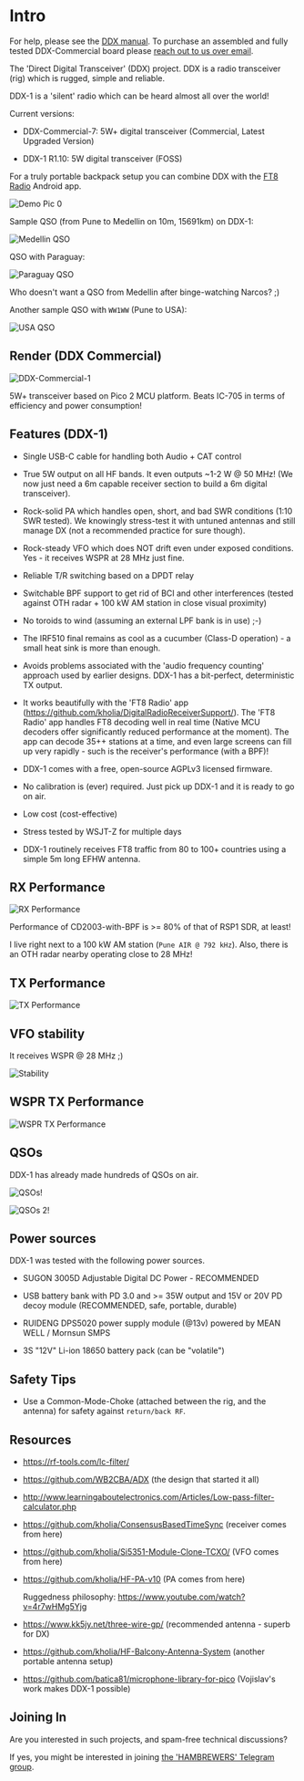 # Intro

For help, please see the [DDX manual](./Manual-for-DDX.md). To purchase an assembled and fully tested DDX-Commercial board please [reach out to us over email](mailto:dhiru.kholia@gmail.com?subject=[DDX]%20Purchasing%20DDX).

The 'Direct Digital Transceiver' (DDX) project. DDX is a radio transceiver
(rig) which is rugged, simple and reliable.

DDX-1 is a 'silent' radio which can be heard almost all over the world!

Current versions:

- DDX-Commercial-7: 5W+ digital transceiver (Commercial, Latest Upgraded Version)

- DDX-1 R1.10: 5W digital transceiver (FOSS)

For a truly portable backpack setup you can combine DDX with the [FT8
Radio](https://play.google.com/store/apps/details?id=com.bunzee.ft8radio)
Android app.

![Demo Pic 0](./Pictures/picture.png)

Sample QSO (from Pune to Medellin on 10m, 15691km) on DDX-1:

![Medellin QSO](./screenshots/Screenshot_2024-01-05_18-27-05.png)

QSO with Paraguay:

![Paraguay QSO](./screenshots/Screenshot_2024-08-01_21-49-08.png)

Who doesn't want a QSO from Medellin after binge-watching Narcos? ;)

Another sample QSO with `WW1WW` (Pune to USA):

![USA QSO](./screenshots/Screenshot_20240117-192314.png)

## Render (DDX Commercial)

![DDX-Commercial-1](./screenshots/DDX-Commercial-7.png)

5W+ transceiver based on Pico 2 MCU platform. Beats IC-705 in terms of
efficiency and power consumption!

## Features (DDX-1)

- Single USB-C cable for handling both Audio + CAT control

- True 5W output on all HF bands. It even outputs ~1-2 W @ 50 MHz! (We now just
  need a 6m capable receiver section to build a 6m digital transceiver).

- Rock-solid PA which handles open, short, and bad SWR conditions (1:10 SWR
  tested). We knowingly stress-test it with untuned antennas and still manage
  DX (not a recommended practice for sure though).

- Rock-steady VFO which does NOT drift even under exposed conditions.  Yes - it
  receives WSPR at 28 MHz just fine.

- Reliable T/R switching based on a DPDT relay

- Switchable BPF support to get rid of BCI and other interferences (tested
  against OTH radar + 100 kW AM station in close visual proximity)

- No toroids to wind (assuming an external LPF bank is in use) ;-)

- The IRF510 final remains as cool as a cucumber (Class-D operation) - a small
  heat sink is more than enough.

- Avoids problems associated with the 'audio frequency counting' approach used
  by earlier designs. DDX-1 has a bit-perfect, deterministic TX output.

- It works beautifully with the 'FT8 Radio' app
  (https://github.com/kholia/DigitalRadioReceiverSupport/). The 'FT8 Radio' app
  handles FT8 decoding well in real time (Native MCU decoders offer significantly
  reduced performance at the moment). The app can decode 35++ stations at a time,
  and even large screens can fill up very rapidly - such is the receiver's
  performance (with a BPF)!

- DDX-1 comes with a free, open-source AGPLv3 licensed firmware.

- No calibration is (ever) required. Just pick up DDX-1 and it is ready to go
  on air.

- Low cost (cost-effective)

- Stress tested by WSJT-Z for multiple days

- DDX-1 routinely receives FT8 traffic from 80 to 100+ countries using a simple
  5m long EFHW antenna.

## RX Performance

![RX Performance](./screenshots/Screenshot_2024-10-04_06-06-47.png)

Performance of CD2003-with-BPF is >= 80% of that of RSP1 SDR, at least!

I live right next to a 100 kW AM station (`Pune AIR @ 792 kHz`). Also, there is
an OTH radar nearby operating close to 28 MHz!

## TX Performance

![TX Performance](./screenshots/06-October-2024-Fire.png)

## VFO stability

It receives WSPR @ 28 MHz ;)

![Stability](./screenshots/WSPR-RX-Breadboard/Screenshot_2023-11-24_19-29-06.png)

## WSPR TX Performance

![WSPR TX Performance](./screenshots/HF-PA-v10/Screenshot_2023-09-16_09-15-06.png)

## QSOs

DDX-1 has already made hundreds of QSOs on air.

![QSOs!](./screenshots/Screenshot_2024-01-02_13-23-39.png)

![QSOs 2!](./screenshots/Screenshot_2024-10-09_19-50-05.png)

## Power sources

DDX-1 was tested with the following power sources.

- SUGON 3005D Adjustable Digital DC Power - RECOMMENDED

- USB battery bank with PD 3.0 and >= 35W output and 15V or 20V PD decoy module
  (RECOMMENDED, safe, portable, durable)

- RUIDENG DPS5020 power supply module (@13v) powered by MEAN WELL / Mornsun SMPS

- 3S "12V" Li-ion 18650 battery pack (can be "volatile")

## Safety Tips

- Use a Common-Mode-Choke (attached between the rig, and the antenna) for
  safety against `return/back RF`.

## Resources

- https://rf-tools.com/lc-filter/

- https://github.com/WB2CBA/ADX (the design that started it all)

- http://www.learningaboutelectronics.com/Articles/Low-pass-filter-calculator.php

- https://github.com/kholia/ConsensusBasedTimeSync (receiver comes from here)

- https://github.com/kholia/Si5351-Module-Clone-TCXO/ (VFO comes from here)

- https://github.com/kholia/HF-PA-v10 (PA comes from here)

  Ruggedness philosophy: https://www.youtube.com/watch?v=4r7wHMg5Yjg

- https://www.kk5jy.net/three-wire-gp/ (recommended antenna - superb for DX)

- https://github.com/kholia/HF-Balcony-Antenna-System (another portable antenna setup)

- https://github.com/batica81/microphone-library-for-pico (Vojislav's work makes DDX-1 possible)

## Joining In

Are you interested in such projects, and spam-free technical discussions?

If yes, you might be interested in joining [the 'HAMBREWERS' Telegram group](https://t.me/+TwzGyKGe8_QI_B3y).
